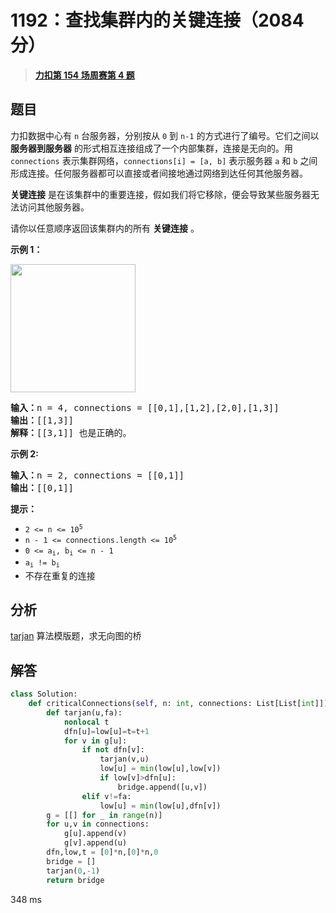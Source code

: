 # 1192：查找集群内的关键连接（2084 分）


> <u>**[力扣第 154 场周赛第 4 题](https://leetcode.cn/problems/critical-connections-in-a-network/)**</u>

## 题目

<p>力扣数据中心有 <code>n</code> 台服务器，分别按从 <code>0</code> 到 <code>n-1</code> 的方式进行了编号。它们之间以 <strong>服务器到服务器</strong> 的形式相互连接组成了一个内部集群，连接是无向的。用  <code>connections</code> 表示集群网络，<code>connections[i] = [a, b]</code> 表示服务器 <code>a</code> 和 <code>b</code> 之间形成连接。任何服务器都可以直接或者间接地通过网络到达任何其他服务器。</p>

<p><strong>关键连接</strong><em> </em>是在该集群中的重要连接，假如我们将它移除，便会导致某些服务器无法访问其他服务器。</p>

<p>请你以任意顺序返回该集群内的所有 <strong>关键连接</strong> 。</p>



<p><strong>示例 1：</strong></p>

<p><strong><img alt="" src="https://assets.leetcode-cn.com/aliyun-lc-upload/original_images/critical-connections-in-a-network.png" style="height: 205px; width: 200px;" /></strong></p>

<pre>
<strong>输入：</strong>n = 4, connections = [[0,1],[1,2],[2,0],[1,3]]
<strong>输出：</strong>[[1,3]]
<strong>解释：</strong>[[3,1]] 也是正确的。</pre>

<p><strong>示例 2:</strong></p>

<pre>
<b>输入：</b>n = 2, connections = [[0,1]]
<b>输出：</b>[[0,1]]
</pre>



<p><strong>提示：</strong></p>

<ul>
<li><code>2 &lt;= n &lt;= 10<sup>5</sup></code></li>
<li><code>n - 1 &lt;= connections.length &lt;= 10<sup>5</sup></code></li>
<li><code>0 &lt;= a<sub>i</sub>, b<sub>i</sub> &lt;= n - 1</code></li>
<li><code>a<sub>i</sub> != b<sub>i</sub></code></li>
<li>不存在重复的连接</li>
</ul>




## 分析

[tarjan](https://zhuanlan.zhihu.com/p/101923309) 算法模版题，求无向图的桥

## 解答

```python
class Solution:
    def criticalConnections(self, n: int, connections: List[List[int]]) -> List[List[int]]:
        def tarjan(u,fa):
            nonlocal t
            dfn[u]=low[u]=t=t+1
            for v in g[u]:
                if not dfn[v]:
                    tarjan(v,u)
                    low[u] = min(low[u],low[v])
                    if low[v]>dfn[u]:
                        bridge.append([u,v])
                elif v!=fa:
                    low[u] = min(low[u],dfn[v])
        g = [[] for _ in range(n)]
        for u,v in connections:
            g[u].append(v)
            g[v].append(u)
        dfn,low,t = [0]*n,[0]*n,0
        bridge = []
        tarjan(0,-1)
        return bridge
```
348 ms

